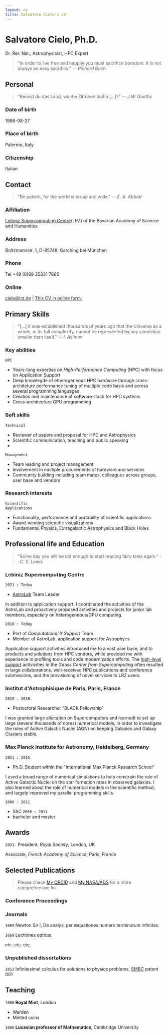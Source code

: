 ```yaml
---
layout: cv
title: Salvatore Cielo's CV
---
```

# Salvatore Cielo, Ph.D.
Dr. Rer. Nat., Astrophysicist, HPC Expert
>  "In order to live free and happily
>   you must sacrifice boredom. 
>   It is not always an easy sacrifice."
> -- _Richard Bach_

## Personal

> "Kennst du das Land, wo die Zitronen blühn [...]?"
> -- _J.W. Goethe_

### Date of birth
1986-08-27
### Place of birth
Palermo, Italy
### Citizenship
Italian

## Contact 
> "Be patient, for the world is broad and wide."
> -- _E. A. Abbott_

### Affiliation
[Leibniz Supercomputing Centre](https://www.lrz.de/)(LRZ) of the Bavarian Academy of Science and Humanities

### Address
Boltzmannstr. 1, D-85748, Garching bei München

### Phone
Tel +49 (0)89 35831 7880

### Online
<div id="webaddress">
<a href="cielo@lrz.de">cielo@lrz.de</a>
| <a href="https://sacielo.github.io/markdown-cv/"> This CV in online form:  </a>
</div>

## Primary Skills
> "[...] it was established thousands of years ago that
> the Universe as a whole, in its full complexity, cannot
> be represented by any simulation smaller than itself."
> -- _I. Asimov_

### Key abilities
`HPC`
- Years-long expertise on _High-Performance Computing_ (HPC) with focus on Application Support
- Deep knowlegde of etherogeneous HPC hardware through cross-architeture performance tuning of multiple code basis and across several programming languages
- Creation and maintenance of software stack for HPC systems
- Cross-architecture GPU programming
  
### Soft skills
`Technical`
- Reviewer of papers and proposal for HPC and Astrophysics
- Scientific communication, teaching and public speaking
- 
`Management`  
- Team leading and project management
- Involvement in multiple procurements of hardware and services
- Community building including team mates, colleagues across groups, user base and vendors

### Research interests
```
Scientific
Applications
```
- Functionality, performance and portability of scientific applications
- Award-winning scientific visualizations
- Fundamental Physics, Extragalactic Astrophysics and Black Holes

## Professional life and Education 
> "Some day you will be old enough to start reading fairy tales again."
> --_C. S. Lewis_

### Lebiniz Supercomputing Centre
`2021 : Today`
- [AstroLab](https://doku.lrz.de/astrolab-10746577.html) Team Leader
  
In addition to application support, I coordinated the activities of the AstroLab and proactively proposed activities and projects for junior lab members, especially on heterogeneous/GPU computing.

`2018 : Today`
- Part of _Computational X Support_ Team
- Member of AstroLab, application support for Astrophycs
  
Application support activities introduced me to a vast user base, and to products and solutions from HPC vendors, while provided me with experience in profiling tools and code modernization efforts.
The [high-level support](https://doku.lrz.de/high-level-support-projects-10747323.html) activivities in the _Gauss Center from Supercomputing_ often resulted in large collaborations, well-received HPC publications and conference submissions, and the provisioning of novel services to LRZ users.

### Institut d'Astrophisique de Paris, Paris, France
`2015 : 2018`
- Postoctoral Researcher  "BLACK Fellowship"

I was granted large allocation on Supercomputers and learnedt to set up large (several thousands of cores) numerical models, in order to investigate the roles of Active Galactic Nuclei (AGN) on keeping Galaxies and Galaxy Clusters stable. 

### Max Planck Institute for Astronomy, Heidelberg, Germany
`2011 : 2015` 
- Ph.D. Student within the "International Max Planck Research School"

I used a broad range of numerical simulations to help constrain the role of Active Galactic Nuclei on the star formation rates in observed galaxies. 
I also learned about the role of numerical models in the scientific method, and largely improved my parallel programming skills.
  
`2006 : 2011`
- SSC
`2006 : 2011`
- bachelor and master

## Awards

`2021-`
President, *Royal Society*, London, UK

Associate, *French Academy of Science*, Paris, France

## Selected Publications

> Please check [My ORCID](https://orcid.org/my-orcid?orcid=0000-0002-2019-8187)  and 
> [My NASA/ADS](https://ui.adsabs.harvard.edu/search/q=author%3A%22Cielo%2C%20Salvatore%22&sort=date%20desc%2C%20bibcode%20desc&p_=0)
> for a more comprehensive list

### Conference Proceedings

### Journals

`1669`
Newton Sir I, De analysi per æquationes numero terminorum infinitas. 

`1669`
Lectiones opticæ.

etc. etc. etc.

### Unpublished dissertations

`2012`
Infinitesimal calculus for solutions to physics problems, [SMBC](http://www.techdirt.com/articles/20121011/09312820678/if-patents-had-been-around-time-newton.shtml) patent 001


## Teaching 

`1600`
__Royal Mint__, London

- Warden
- Minted coins

`1600`
__Lucasian professor of Mathematics__, Cambridge University



<!-- ### Footer

Last updated: May 2013 -->


